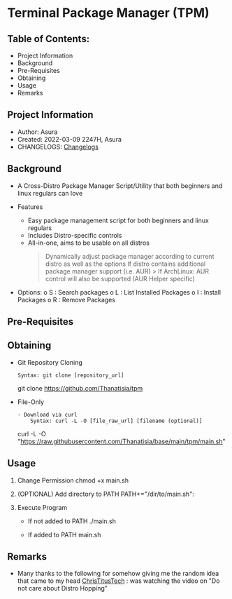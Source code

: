 # Terminal Package Manager (TPM)

## Table of Contents:
- Project Information
- Background
- Pre-Requisites
- Obtaining
- Usage
- Remarks

## Project Information

- Author: Asura
- Created: 2022-03-09 2247H, Asura
- CHANGELOGS: [Changelogs](CHANGELOGS.md)


## Background
- A Cross-Distro Package Manager Script/Utility that both beginners and linux regulars can love

- Features
	* Easy package management script for both beginners and linux regulars
	* Includes Distro-specific controls
	* All-in-one, aims to be usable on all distros
		> Dynamically adjust package manager according to current distro as well as the options
		> If distro contains additional package manager support (i.e. AUR)
			> If ArchLinux: AUR control will also be supported (AUR Helper specific)

- Options:
      o S : Search packages
      o L : List Installed Packages
      o I : Install Packages
      o R : Remove Packages

## Pre-Requisites



## Obtaining

- Git Repository Cloning
	```
	Syntax: git clone [repository_url]
	```
	git clone https://github.com/Thanatisia/tpm

- File-Only
	```
	- Download via curl
		Syntax: curl -L -O [file_raw_url] [filename (optional)]
	```
	curl -L -O "https://raw.githubusercontent.com/Thanatisia/base/main/tpm/main.sh"

## Usage

1. Change Permission
	chmod +x main.sh

2. (OPTIONAL) Add directory to PATH
	PATH+="/dir/to/main.sh":

3. Execute Program
	- If not added to PATH
		./main.sh

	- If added to PATH
		main.sh

## Remarks
- Many thanks to the following for somehow giving me the random idea that came to my head
	[ChrisTitusTech](https://youtube.com/c/ChrisTitusTech) : was watching the video on "Do not care about Distro Hopping" 